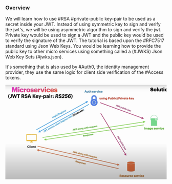 ### Overview

We will learn how to use #RSA #private-public key-pair to be used as a secret inside your JWT. Instead of using symmetric key to sign and verify the jwt's, we will be using asymmetric algorithm to sign and verify the jwt. Private key would be used to sign a JWT and the public key would be used to verify the signature of the JWT. The tutorial is based upon the #RFC7517 standard using Json Web Keys. You would be learning how to provide the public key to other micro services using something called a (#JWKS) Json Web Key Sets (#jwks.json).

It's something that is also used by #Auth0, the identity management provider, they use the same logic for client side verification of the #Access tokens.

![Overview](https://github.com/GunjanKadu/RSA-key-pair-in-micro-services/blob/master/Overview.png)
